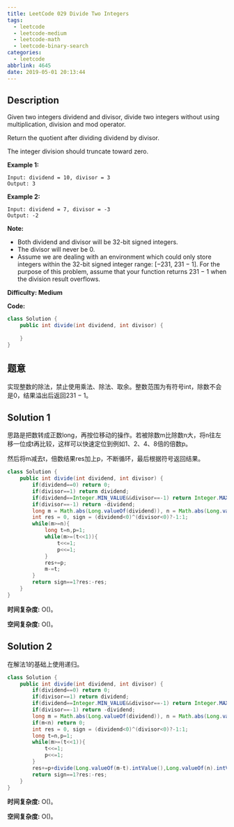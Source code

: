 ```yaml
---
title: LeetCode 029 Divide Two Integers
tags:
  - leetcode
  - leetcode-medium
  - leetcode-math
  - leetcode-binary-search
categories:
  - leetcode
abbrlink: 4645
date: 2019-05-01 20:13:44
---
```


## Description

Given two integers dividend and divisor, divide two integers without using multiplication, division and mod operator.

Return the quotient after dividing dividend by divisor.

The integer division should truncate toward zero.

**Example 1:**

```
Input: dividend = 10, divisor = 3
Output: 3
```

**Example 2:**

```
Input: dividend = 7, divisor = -3
Output: -2
```

**Note:**

* Both dividend and divisor will be 32-bit signed integers.
* The divisor will never be 0.
* Assume we are dealing with an environment which could only store integers within the 32-bit signed integer range: [−231,  231 − 1]. For the purpose of this problem, assume that your function returns 231 − 1 when the division result overflows.

**Difficulty: Medium**

**Code:**

```java
class Solution {
    public int divide(int dividend, int divisor) {
        
    }
}
```

## 题意

实现整数的除法，禁止使用乘法、除法、取余。整数范围为有符号int，除数不会是0，结果溢出后返回231 − 1。

<!-- more -->

## Solution 1

思路是把数转成正数long，再按位移动的操作。若被除数m比除数n大，将n往左移一位成t再比较，这样可以快速定位到例如1、2、4、8倍的倍数p。

然后将m减去t，倍数结果res加上p，不断循环，最后根据符号返回结果。

```java
class Solution {
    public int divide(int dividend, int divisor) {
        if(dividend==0) return 0;
        if(divisor==1) return dividend;
        if(dividend==Integer.MIN_VALUE&&divisor==-1) return Integer.MAX_VALUE;
        if(divisor==-1) return -dividend;
        long m = Math.abs(Long.valueOf(dividend)), n = Math.abs(Long.valueOf(divisor));
        int res = 0, sign = (dividend<0)^(divisor<0)?-1:1;
        while(m>=n){
            long t=n,p=1;
            while(m>=(t<<1)){
                t<<=1;
                p<<=1;
            }
            res+=p;
            m-=t;
        }
        return sign==1?res:-res;
    }
}
```

**时间复杂度:** O()。

**空间复杂度:** O()。

## Solution 2

在解法1的基础上使用递归。

```java
class Solution {
    public int divide(int dividend, int divisor) {
        if(dividend==0) return 0;
        if(divisor==1) return dividend;
        if(dividend==Integer.MIN_VALUE&&divisor==-1) return Integer.MAX_VALUE;
        if(divisor==-1) return -dividend;
        long m = Math.abs(Long.valueOf(dividend)), n = Math.abs(Long.valueOf(divisor));
        if(m<n) return 0;
        int res = 0, sign = (dividend<0)^(divisor<0)?-1:1;
        long t=n,p=1;
        while(m>=(t<<1)){
            t<<=1;
            p<<=1;
        }
        res+=p+divide(Long.valueOf(m-t).intValue(),Long.valueOf(n).intValue());
        return sign==1?res:-res;
    }
}
```

**时间复杂度:** O()。

**空间复杂度:** O()。
